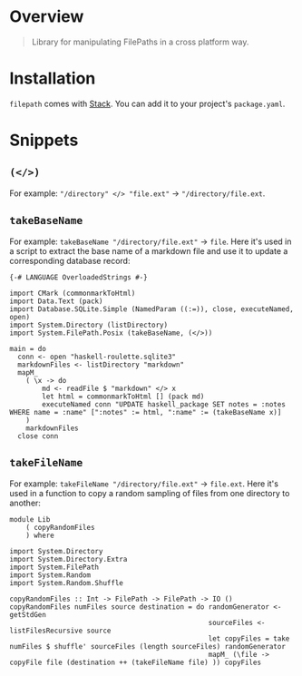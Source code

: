 # Overview

> Library for manipulating FilePaths in a cross platform way.

# Installation

`filepath` comes with [Stack](https://www.stackage.org/package/filepath). You can add it to your project's `package.yaml`.

# Snippets

## `(</>)`

For example: `"/directory" </> "file.ext"` -> `"/directory/file.ext`.

## `takeBaseName`

For example: `takeBaseName "/directory/file.ext"` -> `file`. Here it's used in a script to extract the base name of a markdown file and use it to update a corresponding database record:

```
{-# LANGUAGE OverloadedStrings #-}

import CMark (commonmarkToHtml)
import Data.Text (pack)
import Database.SQLite.Simple (NamedParam ((:=)), close, executeNamed, open)
import System.Directory (listDirectory)
import System.FilePath.Posix (takeBaseName, (</>))

main = do
  conn <- open "haskell-roulette.sqlite3"
  markdownFiles <- listDirectory "markdown"
  mapM_
    ( \x -> do
        md <- readFile $ "markdown" </> x
        let html = commonmarkToHtml [] (pack md)
        executeNamed conn "UPDATE haskell_package SET notes = :notes WHERE name = :name" [":notes" := html, ":name" := (takeBaseName x)]
    )
    markdownFiles
  close conn
```

## `takeFileName`

For example: `takeFileName "/directory/file.ext"` -> `file.ext`. Here it's used in a function to copy a random sampling of files from one directory to another:

```
module Lib
    ( copyRandomFiles
    ) where

import System.Directory
import System.Directory.Extra
import System.FilePath
import System.Random
import System.Random.Shuffle

copyRandomFiles :: Int -> FilePath -> FilePath -> IO ()
copyRandomFiles numFiles source destination = do randomGenerator <- getStdGen
                                                 sourceFiles <- listFilesRecursive source
                                                 let copyFiles = take numFiles $ shuffle' sourceFiles (length sourceFiles) randomGenerator
                                                 mapM_ (\file -> copyFile file (destination ++ (takeFileName file) )) copyFiles
```
